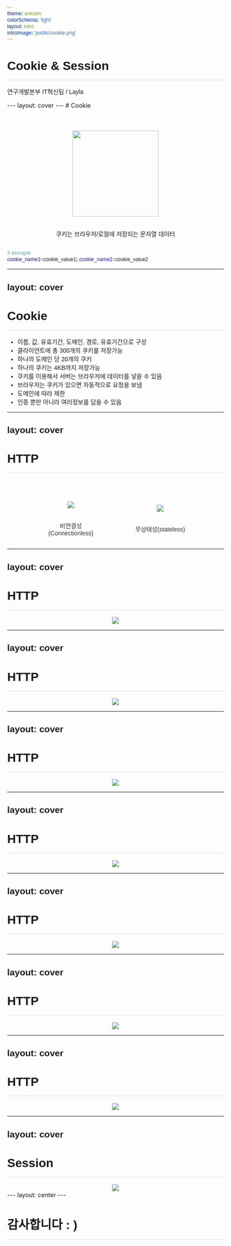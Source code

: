 ```yaml
---
theme: unicorn
colorSchema: 'light'
layout: intro
introImage: 'public/cookie.png'
---
```

<style>
@import url('https://fonts.googleapis.com/css2?family=Noto+Sans+KR&display=swap');
* {  
  font-family: 'Noto Sans KR', sans-serif;
}
h1 {
  padding-bottom: 1rem;
  margin-bottom: 1rem;
  border-bottom: 1px solid #dddddd;
}
.intro-p {
  margin-top: 1rem!important;
}
.my-auto {
  height: 100%;
}
.intro .my-auto,
.center .my-auto {
  height: auto;
}
</style>
# Cookie & Session
<p class="intro-p">연구개발본부 IT혁신팀 / Layla</p>
<!-- # 브라우저에서 쉽게 접하는 Cookie & Session -->
<style>
.p-1 {
  margin-top: 10px;
}
.flex-wrap {
  display: flex;
  justify-content: center;
  align-items: center;
}
</style>
<!-- <div class="p-1">
사이트를 이용할 때 <br />
로그인하고 일정시간에 도달했을 때
</div> -->
---
layout: cover
---
# Cookie
<style>
.layout-center {
  display: flex;
  justify-content: center;
  align-items: center;
  flex-direction: column;
  margin-top: 50px;
}
</style>
<div class="layout-center">
  <img src="/cookies.png" width="200"><br />
  <p>쿠키는 브라우저/로컬에 저장되는 문자열 데이터</p>
</div>

```bash
# exmaple
cookie_name1=cookie_value1; cookie_name2=cookie_value2
```

---
layout: cover
---

# Cookie
- 이름, 값, 유효기간, 도메인, 경로, 유효기간으로 구성
- 클라이언트에 총 300개의 쿠키를 저장가능
- 하나의 도메인 당 20개의 쿠키
- 하나의 쿠키는 4KB까지 저장가능
- 쿠키를 이용해서 서버는 브라우저에 데이터를 넣을 수 있음
- 브라우저는 쿠키가 있으면 자동적으로 요청을 보냄
- 도메인에 따라 제한
- 인증 뿐만 아니라 여러정보를 담을 수 있음

---
layout: cover
---
# HTTP
<style>
.my-auto {
  margin: 0!important;
}
.section-2 {
  display: flex;
  flex-direction: row;
  justify-content: space-evenly;
  margin-top: 50px;
  
  .flex-column-2 {
    display: flex;
    flex-direction: column;
    justify-content: center;
    align-items: center;
    width: 120px;
    margin-top: 1rem;
    /* font-weight: bold;
    font-size: 24px; */
    letter-spacing: -0.025px;
    text-align: center;
    color: #333333;

    img {
      display: block;
    }
  }
}

</style>
<div class="flex-wrap section-2">
  <div class="flex-column-2">
    <img src="/http1.png" /><br />
    <p>비연결성(Connectionless)</p>
  </div>
  <div class="flex-column-2">
    <img src="/http2.png" /><br />
    <p>무상태성(stateless)</p>
  </div>
</div> 

---
layout: cover
---
# HTTP
<div class="flex-wrap">
  <img src="/http3.png" /><br />
</div>

---
layout: cover
---
# HTTP
<div class="flex-wrap">
  <img src="/http4.png" /><br />
</div>

---
layout: cover
---
# HTTP
<div class="flex-wrap">
  <img src="/http5.png" /><br />
</div>

---
layout: cover
---
# HTTP
<div class="flex-wrap">
  <img src="/http6.png" /><br />
</div>

---
layout: cover
---
# HTTP
<div class="flex-wrap">
  <img src="/http7.png" /><br />
</div>

---
layout: cover
---
# HTTP
<div class="flex-wrap">
  <img src="/http8.png" /><br />
</div>

---
layout: cover
---
# HTTP
<div class="flex-wrap">
  <img src="/http9.png" /><br />
</div>

---
layout: cover
---
# Session
<div class="flex-wrap">
  <img src="/cookie-session.png" /><br />
</div>
---
layout: center
---

# 감사합니다 : )
